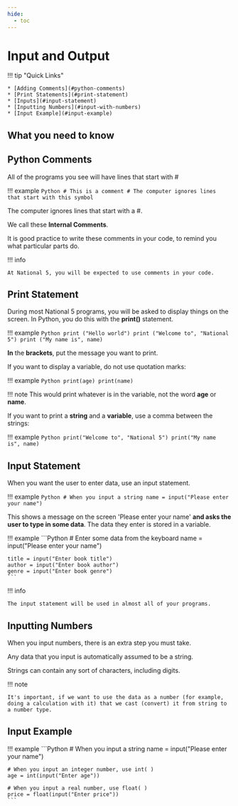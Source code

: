 ```yaml
---
hide:
  - toc
---
```


# Input and Output

!!! tip "Quick Links"

    * [Adding Comments](#python-comments)
    * [Print Statements](#print-statement)
    * [Inputs](#input-statement)
    * [Inputting Numbers](#input-with-numbers)
	* [Input Example](#input-example)

## What you need to know

## Python Comments

All of the programs you see will have lines that start with #

!!! example
	```Python
	# This is a comment
	# The computer ignores lines that start with this symbol
	```

The computer ignores lines that start with a #. 

We call these **Internal Comments**.  

It is good practice to write these comments in your code, to remind you what particular parts do.

!!! info

	At National 5, you will be expected to use comments in your code.

## Print Statement

During most National 5 programs, you will be asked to display things on the screen.
In Python, you do this with the **print()** statement.

!!! example
	```Python
	print ("Hello world")
	print ("Welcome to", "National 5")
	print ("My name is", name)
	```

**In** the **brackets**, put the message you want to print. 

If you want to display a variable, do not use quotation marks:

!!! example
	```Python
	print(age)
	print(name)
	```

!!! note
	This would print whatever is in the variable, not the word **age** or **name**.

If you want to print a **string** and a **variable**, use a comma between the strings:

!!! example
	```Python
	print("Welcome to", "National 5")
	print("My name is", name)
	```
		
## Input Statement

When you want the user to enter data, use an input statement.

!!! example
	```Python
	# When you input a string
	name = input("Please enter your name")
	```

This shows a message on the screen 'Please enter your name' **and asks the user to type in some data**. The data they enter is stored in a variable.

!!! example
	```Python
	# Enter some data from the keyboard
	name = input("Please enter your name")

	title = input("Enter book title")
	author = input("Enter book author")
	genre = input("Enter book genre")
	```

!!! info

	The input statement will be used in almost all of your programs.

## Inputting Numbers

When you input numbers, there is an extra step you must take.

Any data that you input is automatically assumed to be a string.

Strings can contain any sort of characters, including digits.

!!! note

	It's important, if we want to use the data as a number (for example, doing a calculation with it) that we cast (convert) it from string to a number type.

## Input Example

!!! example
	```Python
	# When you input a string
	name = input("Please enter your name")

	# When you input an integer number, use int( )
	age = int(input("Enter age"))

	# When you input a real number, use float( )
	price = float(input("Enter price"))
	```
